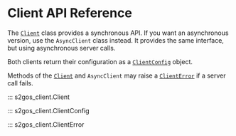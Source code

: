 # Client API Reference

The [`Client`](#s2gos_client.Client) class provides a synchronous API.
If you want an asynchronous version, use the `AsyncClient` class instead.
It provides the same interface, but using asynchronous server calls.

Both clients return their configuration as a 
[`ClientConfig`](#s2gos_client.ClientConfig) object.

Methods of the [`Client`](#s2gos_client.Client) and `AsyncClient` 
may raise a [`ClientError`](#s2gos_client.ClientError) if a server call fails. 

::: s2gos_client.Client

::: s2gos_client.ClientConfig

::: s2gos_client.ClientError
